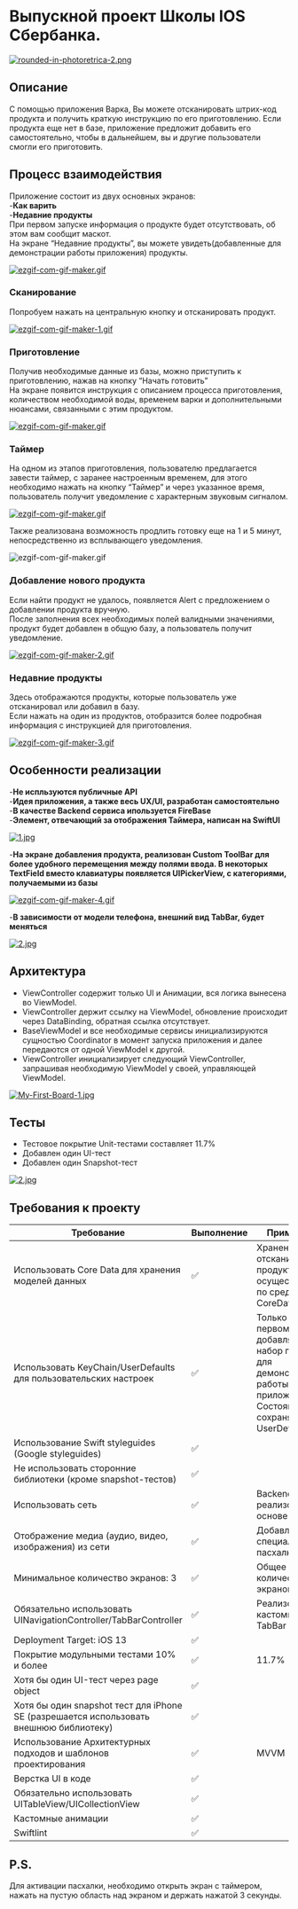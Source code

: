 # Выпускной проект Школы IOS Сбербанка.

[![rounded-in-photoretrica-2.png](https://i.postimg.cc/HnhpFKw4/rounded-in-photoretrica-2.png)](https://postimg.cc/0K7RwVHb)

## Описание
С помощью приложения Варка, Вы можете отсканировать штрих-код продукта и получить краткую инструкцию по его приготовлению. Если продукта еще нет в базе, приложение предложит добавить его самостоятельно, чтобы в дальнейшем, вы и другие пользователи смогли его приготовить. <br>

## Процесс взаимодействия
Приложение состоит из двух основных экранов:<br>
-**Как варить**<br>
-**Недавние продукты**<br>
При первом запуске информация о продукте будет отсутствовать, об этом вам сообщит маскот.<br>
На экране “Недавние продукты”, вы можете увидеть(добавленные для демонстрации работы приложения) продукты.

[![ezgif-com-gif-maker.gif](https://i.postimg.cc/tCQ4jZcy/ezgif-com-gif-maker.gif)](https://postimg.cc/rzjkGmcY)

### Сканирование 
Попробуем нажать на центральную кнопку и отсканировать продукт. 

[![ezgif-com-gif-maker-1.gif](https://i.postimg.cc/kG5zrcdw/ezgif-com-gif-maker-1.gif)](https://postimg.cc/nj60BqrQ)

### Приготовление
Получив необходимые данные из базы, можно приступить к приготовлению, нажав на кнопку “Начать готовить”<br>
На экране появится инструкция с описанием процесса приготовления, количеством необходимой воды, временем варки и дополнительными нюансами, связанными с этим продуктом.

[![ezgif-com-gif-maker.gif](https://i.postimg.cc/tJ2DTb3z/ezgif-com-gif-maker.gif)](https://postimg.cc/SYYcTwtX)

### Таймер
На одном из этапов приготовления, пользователю предлагается завести таймер, с заранее настроенным временем, для этого необходимо нажать на кнопку “Таймер” и через указанное время, пользователь получит уведомление с характерным звуковым сигналом. 

[![ezgif-com-gif-maker.gif](https://i.postimg.cc/rFC21ZcX/ezgif-com-gif-maker.gif)](https://postimg.cc/Cz12YNzm)

Также реализована возможность продлить готовку еще на 1 и 5 минут, непосредственно из всплывающего уведомления. 

![ezgif-com-gif-maker.gif](https://media.giphy.com/media/jL92SNuuolJU4SRBFW/giphy.gif?cid=790b7611816f0be15681e6c1f6b27bfae7f45b497fcc3030&rid=giphy.gif&ct=g)

### Добавление нового продукта 
Если найти продукт не удалось, появляется Alert с предложением о добавлении продукта вручную. <br> 
После заполнения всех необходимых полей валидными значениями, продукт будет добавлен в общую базу, а пользователь получит уведомление.

[![ezgif-com-gif-maker-2.gif](https://i.postimg.cc/dVk0LHxy/ezgif-com-gif-maker-2.gif)](https://postimg.cc/QFDDzbs8)

### Недавние продукты 
Здесь отображаются продукты, которые пользователь уже отсканировал или добавил в базу.<br> 
Если нажать на один из продуктов, отобразится более подробная информация с инструкцией для приготовления. 

[![ezgif-com-gif-maker-3.gif](https://i.postimg.cc/wj3rhx3b/ezgif-com-gif-maker-3.gif)](https://postimg.cc/QFGSD3Qp)

## Особенности реализации 

-**Не испльзуются публичные API**<br>
-**Идея приложения, а также весь UX/UI, разработан самостоятельно**<br>
-**В качестве Backend сервиса ипользуется FireBase**<br>
-**Элемент, отвечающий за отображения Таймера, написан на SwiftUI**<br>

[![1.jpg](https://i.postimg.cc/pXcz4zJk/1.jpg)](https://postimg.cc/7f75TCcT)

-**На экране добавления продукта, реализован Custom ToolBar для более удобного перемещения между полями ввода.
В некоторых TextField вместо клавиатуры появляется UIPickerView, с категориями, получаемыми из базы**<br>

[![ezgif-com-gif-maker-4.gif](https://i.postimg.cc/QNvvZ4kn/ezgif-com-gif-maker-4.gif)](https://postimg.cc/Hj46QtNQ)

-**В зависимости от модели телефона, внешний вид TabBar, будет меняться**<br>

[![2.jpg](https://i.postimg.cc/SQ7dKgWK/2.jpg)](https://postimg.cc/WtzgW6YR)

## Архитектура

* ViewController содержит только UI и Анимации, вся логика вынесена во ViewModel.
* ViewController держит ссылку на ViewModel, обновление происходит через DataBinding, обратная ссылка отсутствует.
* BaseViewModel и все необходимые сервисы инициализируются сущностью Coordinator в момент запуска приложения и далее передаются от одной ViewModel к другой.
* ViewController инициализирует следующий ViewController, запрашивая необходимую ViewModel  у своей, управляющей ViewModel. 

[![My-First-Board-1.jpg](https://i.postimg.cc/1RCNHzND/My-First-Board-1.jpg)](https://postimg.cc/23W6jrG5)

## Тесты

* Тестовое покрытие Unit-тестами составляет 11.7%
* Добавлен один UI-тест
* Добавлен один Snapshot-тест

[![2.jpg](https://i.postimg.cc/mgYdhnmX/2.jpg)](https://postimg.cc/qN7c51Vy)

## Требования к проекту

| Требование | Выполнение | Примечания | 
|----------------|---------------|---------------|
| Использовать Core Data для хранения моделей данных|✅| Хранение уже отсканированных продуктов, осуществляется по средствам CoreData|
| Использовать KeyChain/UserDefaults для пользовательских настроек |✅|Только при первом запуске, добавляется набор продуктов для демонстрации работы приложения. Состояние сохраняется в UserDefaults|
| Использование Swift styleguides (Google styleguides) |✅||
| Не использовать сторонние библиотеки (кроме snapshot-тестов) |✅||
| Использовать сеть |✅|Backend-сервис реализован на основе FireBase|
| Отображение медиа (аудио, видео, изображения) из сети |✅|Добавлена специальная пасхалка|
| Минимальное количество экранов: 3 |✅|Общее количество экранов: 5|
| Обязательно использовать UINavigationController/TabBarController|✅|Реализован кастомный TabBar|
| Deployment Target: iOS 13|✅||
| Покрытие модульными тестами 10% и более |✅|11.7%|
| Хотя бы один UI-тест через page object |✅||
| Хотя бы один snapshot тест для iPhone SE (разрешается использовать внешнюю библиотеку) |✅||
| Использование Архитектурных подходов и шаблонов проектирования|✅|MVVM|
| Верстка UI в коде |✅||
| Обязательно использовать UITableView/UICollectionView |✅||
| Кастомные анимации |✅||
| Swiftlint |✅||

## P.S.

 Для активации пасхалки, необходимо открыть экран с таймером, нажать на пустую область над экраном и держать нажатой 3 секунды.












